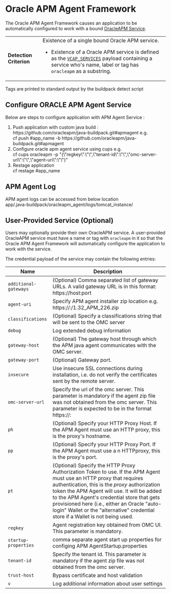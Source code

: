 # Oracle APM Agent Framework
The Oracle APM Agent Framework causes an application to be automatically configured to work with a bound [OracleAPM Service].

<table>
  <tr>
    <td><strong>Detection Criterion</strong></td><td>Existence of a single bound Oracle APM service.
      <ul>
        <li>Existence of a Oracle APM service is defined as the <a href="http://docs.cloudfoundry.org/devguide/deploy-apps/environment-variable.html#VCAP-SERVICES"><code>VCAP_SERVICES</code></a> payload containing a service who's name, label or tag has <code>oracleapm</code> as a substring.</li>
      </ul>
    </td>
  </tr>
 </table>
Tags are printed to standard output by the buildpack detect script

##  Configure ORACLE APM Agent Service
Below are steps to configure application with APM Agent Service : <br/>
<ol type="1">
 <li>Push application with custom java build : https://github.com/oracleapm/java-buildpack.git#apmagent e.g. <br/>
 cf push #app_name -b https://github.com/oracleapm/java-buildpack.git#apmagent
</li>
<li>
 Configure oracle apm agent service using cups e.g. <br/>
 cf cups oracleapm -p "{\"regkey\":\"<regkey value>\",\"tenant-id\":\"<tenant_id>\",\"omc-server-url\":\"<omc service url>\",\"agent-uri\":\"<apmagent.zip http download location>\"}"
</li>
<li>
Restage application <br/> 
cf restage #app_name
</li>
</ol>

## APM Agent Log
APM agent logs can be accessed from below location <br/>
app/.java-buildpack/oracleapm_agent/logs/tomcat_instance/   


## User-Provided Service (Optional)
Users may optionally provide their own OracleAPM service. A user-provided OracleAPM service must have a name or tag with `oracleapm` in it so that the Oracle APM Agent Framework will automatically configure the application to work with the service.

The credential payload of the service may contain the following entries:

| Name | Description
| ---- | -----------
| `additional-gateways` |  (Optional) Comma separated list of gateway URLs. A valid gateway URL is in this format: https://host:port
| `agent-uri` | 	Specify APM agent installer zip location e.g. https://<host>:<port>/1.32_APM_226.zip  
| `classifications` | (Optional) Specify a classifications string that will be sent to the OMC server
| `debug` | Log extended debug information
| `gateway-host` | (Optional) The gateway host through which the APM java agent communicates with the OMC server.
| `gateway-port` | (Optional) Gateway port.
| `insecure` | Use insecure SSL connections during installation, i.e. do not verify the certificates sent by the remote server.
| `omc-server-url` | Specify the url of the omc server. This parameter is mandatory if the agent zip file was not obtained from the omc server. This parameter is expected to be in the format https://<host>:<port>
| `ph` | (Optional) Specify your HTTP Proxy Host. If the APM Agent must use an HTTP proxy, this is the proxy's hostname.
| `pp` | (Optional) Specify your HTTP Proxy Port. If the APM Agent must use a n HTTPproxy, this is the proxy's port.
| `pt` | (Optional) Specify the HTTP Proxy Authorization Token to use. If the APM Agent must use an HTTP proxy that requires authentication, this is the *proxy* authorization token the APM Agent will use. It will be added to the APM Agent's credential store that gets provisioned here (i.e., either an Oracle "auto-login" Wallet or the "alternative" credential                     store if a Wallet is not being used.
| `regkey` | Agent registration key obtained from OMC UI.  This parameter is mandatory.
| `startup-properties` | comma separate agent start up properties for configing APM AgentStartup.properties 
| `tenant-id` | Specify the tenant id. This parameter is mandatory if the agent zip file was not obtained from the omc server.
| `trust-host` | Bypass certificate and host validation
| `v` | Log additional information about user settings




[OracleAPM Service]: https://cloud.oracle.com/en_US/application-performance-monitoring


